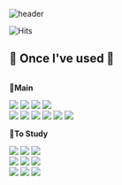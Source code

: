 ![header](https://capsule-render.vercel.app/api?type=rounded&color=timeGradient&text=Welcome%20to%20Boxion's%20GitHub!%20👋&animation=twinkling&fontSize=40&fontAlignY=50&fontAlign=50&height=180)

![Hits](https://hits.seeyoufarm.com/api/count/incr/badge.svg?url=https%3A%2F%2Fgithub.com%2Fgjbae1212%2Fhit-counter&count_bg=%231E48D4&title_bg=%2333639A&icon=&icon_color=%23E7E7E7&title=hits&edge_flat=false)

<!-- ![boxion's GitHub stats](https://github-readme-stats.vercel.app/api?username=boxion&show_icons=true&theme=radical) -->

## 🔨 Once I've used 🔨
<div style="display:flex; flex-direction:column; align-items:flex-start;">
    <p><strong>📌Main</strong></p>
    <div>
        <img src="https://img.shields.io/badge/Java-007396?style=for-the-badge&logo=Java&logoColor=white">
        <img src="https://img.shields.io/badge/Visual_Studio_Code-0078D4?style=for-the-badge&logo=visual%20studio%20code&logoColor=white">
        <img src="https://img.shields.io/badge/firebase-FFCA28?style=for-the-badge&logo=firebase&logoColor=white">
        <img src="https://img.shields.io/badge/React-20232A?style=for-the-badge&logo=react&logoColor=61DAFB"><br>
        <img src="https://img.shields.io/badge/html5-E34F26?style=flat-square&logo=html5&logoColor=white">  
        <img src="https://img.shields.io/badge/css-1572B6?style=flat-square&logo=css3&logoColor=white">
        <img src="https://img.shields.io/badge/javascript-F7DF1E?style=flat-square&logo=javascript&logoColor=black">
        <img src="https://img.shields.io/badge/Andoid Studio-3DDC84?style=flat-square&logo=android studio&logoColor=white">
        <img src="https://img.shields.io/badge/python-3776AB?style=flat-square&logo=python&logoColor=white"> 
        <img src="https://img.shields.io/badge/Kotlin-7F52FF?style=flat-square&logo=kotlin&logoColor=white">
    </div>
    <p><strong>📌To Study</strong></p>
    <div>
        <img src="https://img.shields.io/badge/IntelliJ_IDEA-000000.svg?style=for-the-badge&logo=intellij-idea&logoColor=white"> <img src="https://img.shields.io/badge/Spring Boot-6DB33F?style=for-the-badge&logo=spring boot&logoColor=white">
        <img src="https://img.shields.io/badge/Node.js-43853D?style=for-the-badge&logo=node.js&logoColor=white"><br>
        <img src="https://img.shields.io/badge/Powershell-2CA5E0?style=for-the-badge&logo=powershell&logoColor=white">
        <img src="https://img.shields.io/badge/oracle-F80000?style=for-the-badge&logo=oracle&logoColor=white"> 
        <img src="https://img.shields.io/badge/mysql-4479A1?style=for-the-badge&logo=mysql&logoColor=white"><br> 
        <img src="https://img.shields.io/badge/linux-FCC624?style=for-the-badge&logo=linux&logoColor=black">
        <img src="https://img.shields.io/badge/apache tomcat-F8DC75?style=for-the-badge&logo=apachetomcat&logoColor=black">
        <img src="https://img.shields.io/badge/GitHub-100000?style=for-the-badge&logo=github&logoColor=white">
</div><br>
</div>
